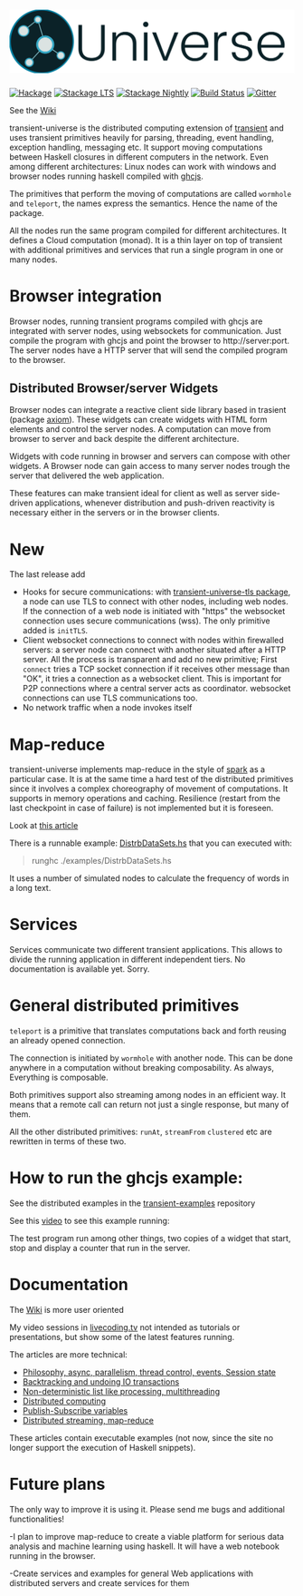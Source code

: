 ![Universe logo](universe.png)
=========

[![Hackage](https://img.shields.io/hackage/v/transient-universe.svg)](http://hackage.haskell.org/package/transient-universe)
[![Stackage LTS](http://stackage.org/package/transient-universe/badge/lts)](http://stackage.org/lts/package/transient-universe)
[![Stackage Nightly](http://stackage.org/package/transient-universe/badge/nightly)](http://stackage.org/nightly/package/transient-universe)
[![Build Status](https://travis-ci.org/transient-haskell/transient-universe.png?branch=master)](https://travis-ci.org/transient-haskell/transient-universe)
[![Gitter](https://badges.gitter.im/theam/haskell-do.svg)](https://gitter.im/Transient-Transient-Universe-HPlay/Lobby?utm_source=share-link&utm_medium=link&utm_campaign=share-link)

See the [Wiki](https://github.com/agocorona/transient/wiki)

transient-universe is the distributed computing extension of [transient](https://github.com/agocorona/transient) and uses transient primitives heavily for parsing, threading, event handling, exception handling, messaging etc.  It support moving computations between Haskell closures in different computers in the network. Even among different architectures:  Linux nodes can work with windows and browser nodes running haskell compiled with [ghcjs](https://github.com/ghcjs/ghcjs).

The primitives that perform the moving of computations are called `wormhole` and `teleport`, the names express the semantics. Hence the name of the package.

All the nodes run the same program compiled for different architectures. It defines a Cloud computation (monad). It is a thin layer on top of transient with additional primitives and services that run a single program in one or many nodes.

Browser integration
==================

Browser nodes, running transient programs compiled with ghcjs are integrated with server nodes, using websockets for communication. Just compile the program with ghcjs and point the browser to http://server:port. The server nodes have a HTTP server that will send the compiled program to the browser.

Distributed Browser/server Widgets
-------
Browser nodes can integrate a reactive client side library based in trasient (package  [axiom](https://github.com/transient-haskell/axiom)). These widgets can create widgets with HTML form elements and control the server nodes. A computation can move from browser to server and back despite the different architecture.

Widgets with code running in browser and servers can compose with other widgets. A Browser node can gain access to many server nodes trough the  server that delivered the web application.

These features can make transient ideal for client as well as server side-driven applications, whenever distribution and push-driven reactivity is necessary either in the servers or in the browser clients.

New
===
The last release add

  - Hooks for secure communications: with [transient-universe-tls package](https://github.com/transient-haskell/transient-universe-tls), a node can use TLS to connect with other nodes, including web nodes. If the connection of a web node is initiated with "https" the websocket connection uses secure communications (wss). The only primitive added is `initTLS`.
  - Client websocket connections to connect with nodes within firewalled servers: a server node can connect with another situated after a HTTP server. All the process is transparent and add no new primitive; First `connect` tries a TCP socket connection if it receives other message than "OK", it tries a connection as a websocket client. This is important for P2P connections where a central server acts as coordinator. websocket connections can use TLS communications too.
  - No network traffic when a node invokes itself

Map-reduce
==========
transient-universe implements map-reduce in the style of [spark](http://spark.apache.org) as a particular case. It is at the same time a hard test of the distributed primitives since it involves a complex choreography of movement of computations. It supports in memory operations and caching. Resilience (restart from the last checkpoint in case of failure) is not implemented but it is foreseen.

Look at [this article](https://www.schoolofhaskell.com/user/agocorona/estimation-of-using-distributed-computing-streaming-transient-effects-vi-1#distributed-datasets)

There is a runnable example: [DistrbDataSets.hs](https://github.com/agocorona/transient-universe/blob/master/examples/DistrbDataSets.hs) that you can executed with:

> runghc ./examples/DistrbDataSets.hs

It uses a number of simulated nodes to calculate the frequency of words in a long text.

Services
========
Services communicate two different transient applications. This allows to divide the running application in different independent tiers.   No documentation is available yet. Sorry.

General distributed primitives
=============================
`teleport` is a  primitive that translates computations back and forth reusing an already opened connection.

The connection is initiated by `wormhole`  with another node. This can be done anywhere in a computation without breaking composability. As always, Everything is composable.

Both primitives support also streaming among nodes in an efficient way. It means that a remote call can return not just a single response, but many of them.

All the other distributed primitives: `runAt`, `streamFrom` `clustered` etc are rewritten in terms of these two.

How to run the ghcjs example:
=============================

See the  distributed examples in the [transient-examples](https://github.com/transient-haskell/transient) repository

See this [video](https://www.livecoding.tv/agocorona/videos/Ke1Qz-seamless-composable-web-programming) to see this example running:

The test program run among other things, two copies of a widget that start, stop and display a counter that run in the server.

Documentation
=============

The [Wiki](https://github.com/agocorona/transient/wiki) is more user oriented

My video sessions in [livecoding.tv](https://www.livecoding.tv/agocorona/videos/) not intended as tutorials or presentations, but show some of the latest features running.

The articles are more technical:

- [Philosophy, async, parallelism, thread control, events, Session state](https://www.fpcomplete.com/user/agocorona/EDSL-for-hard-working-IT-programmers?show=tutorials)
- [Backtracking and undoing IO transactions](https://www.fpcomplete.com/user/agocorona/the-hardworking-programmer-ii-practical-backtracking-to-undo-actions?show=tutorials)
- [Non-deterministic list like processing, multithreading](https://www.fpcomplete.com/user/agocorona/beautiful-parallel-non-determinism-transient-effects-iii?show=tutorials)
- [Distributed computing](https://www.fpcomplete.com/user/agocorona/moving-haskell-processes-between-nodes-transient-effects-iv?show=tutorials)
- [Publish-Subscribe variables](https://www.schoolofhaskell.com/user/agocorona/publish-subscribe-variables-transient-effects-v)
- [Distributed streaming, map-reduce](https://www.schoolofhaskell.com/user/agocorona/estimation-of-using-distributed-computing-streaming-transient-effects-vi-1)

These articles contain executable examples (not now, since the site no longer support the execution of Haskell snippets).



Future plans
============
The only way to improve it is using it. Please send me bugs and additional functionalities!

-I plan to improve map-reduce to create a viable platform for serious data analysis and machine learning using haskell. It will have a  web notebook running in the browser.

-Create services and examples for general Web applications with distributed servers and create services for them
